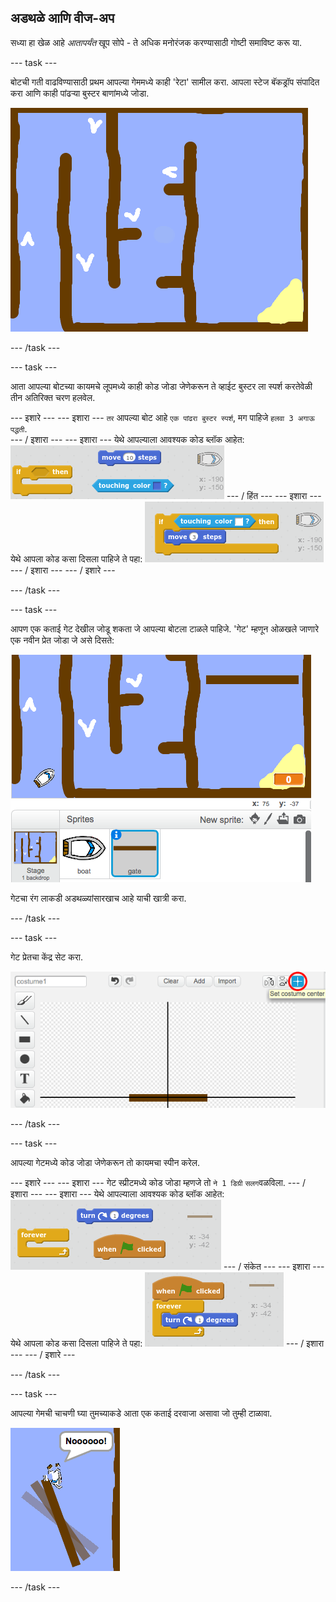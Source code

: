 ## अडथळे आणि वीज-अप

सध्या हा खेळ आहे *आतापर्यंत* खूप सोपे - ते अधिक मनोरंजक करण्यासाठी गोष्टी समाविष्ट करू या.

\--- task \---

बोटची गती वाढविण्यासाठी प्रथम आपल्या गेममध्ये काही 'रेटा' सामील करा. आपला स्टेज बॅकड्रॉप संपादित करा आणि काही पांढऱ्या बुस्टर बाणांमध्ये जोडा.

![स्क्रीनशॉट](images/boat-boost.png)

\--- /task \---

\--- task \---

आता आपल्या बोटच्या कायमचे लूपमध्ये काही कोड जोडा जेणेकरून ते व्हाईट बुस्टर ला स्पर्श करतेवेळी तीन अतिरिक्त चरण हलवेल.

\--- इशारे \--- \--- इशारा \--- `तर` आपल्या बोट आहे `एक पांढरा बुस्टर स्पर्श`, मग पाहिजे `हलवा 3 अगाऊ पद्धती`.  
\--- / इशारा \--- \--- इशारा \--- येथे आपल्याला आवश्यक कोड ब्लॉक आहेत: ![screenshot](images/boat-boost-blocks.png) \--- / हिंत \--- \--- इशारा \--- येथे आपला कोड कसा दिसला पाहिजे ते पहा: ![screenshot](images/boat-boost-code.png) \--- / इशारा \--- \--- / इशारे \---

\--- /task \---

\--- task \---

आपण एक कताई गेट देखील जोडू शकता जे आपल्या बोटला टाळले पाहिजे. 'गेट' म्हणून ओळखले जाणारे एक नवीन प्रेत जोडा जे असे दिसते:

![स्क्रीनशॉट](images/boat-gate.png)

गेटचा रंग लाकडी अडथळ्यांसारखाच आहे याची खात्री करा.

\--- /task \---

\--- task \---

गेट प्रेतचा केंद्र सेट करा.

![स्क्रीनशॉट](images/boat-center.png)

\--- /task \---

\--- task \---

आपल्या गेटमध्ये कोड जोडा जेणेकरून तो कायमचा स्पीन करेल.

\--- इशारे \--- \--- इशारा \--- गेट स्प्रीटमध्ये कोड जोडा म्हणजे तो `ने 1 डिग्री` `सलग`वळविला. \--- / इशारा \--- \--- इशारा \--- येथे आपल्याला आवश्यक कोड ब्लॉक आहेत: ![screenshot](images/boat-spin-blocks.png) \--- / संकेत \--- \--- इशारा \--- येथे आपला कोड कसा दिसला पाहिजे ते पहा: ![screenshot](images/boat-spin-code.png) \--- / इशारा \--- \--- / इशारे \---

\--- /task \---

\--- task \---

आपल्या गेमची चाचणी घ्या तुमच्याकडे आता एक कताई दरवाजा असावा जो तुम्ही टाळावा.

![स्क्रीनशॉट](images/boat-gate-test.png)

\--- /task \---